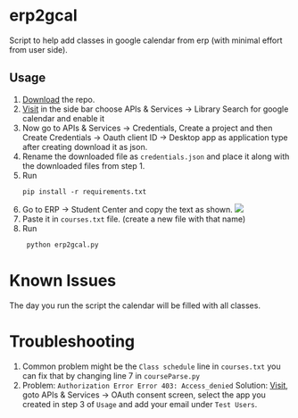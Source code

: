 # erp2gcal

Script to help add classes in google calendar from erp (with minimal effort from user side).

## Usage

1. [Download](https://github.com/pnicto/erp2gcal/archive/refs/heads/master.zip) the repo.
2. [Visit](https://console.cloud.google.com/) in the side bar choose APIs & Services -> Library Search for google calendar and enable it
3. Now go to APIs & Services -> Credentials, Create a project and then Create Credentials -> Oauth client ID -> Desktop app as application type after creating download it as json.
4. Rename the downloaded file as `credentials.json` and place it along with the downloaded files from step 1.
5. Run
   ```
   pip install -r requirements.txt
   ```
6. Go to ERP -> Student Center and copy the text as shown. ![](https://media.discordapp.net/attachments/786594878418583562/952232294544986172/unknown.png)
7. Paste it in `courses.txt` file. (create a new file with that name)
8. Run
   ```py
    python erp2gcal.py
   ```
# Known Issues

The day you run the script the calendar will be filled with all classes.

# Troubleshooting

1. Common problem might be the `Class schedule` line in `courses.txt` you can fix that by changing line 7 in `courseParse.py`
2. Problem: `Authorization Error Error 403: Access_denied` 
   Solution: [Visit](https://console.cloud.google.com/), goto APIs & Services -> OAuth consent screen, select the app you created in step 3 of `Usage` and add your email under `Test Users`. 